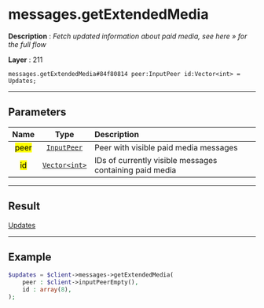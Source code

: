 # messages.getExtendedMedia

**Description** : *Fetch updated information about paid media, see here » for the full flow*

**Layer** : 211

```tl
messages.getExtendedMedia#84f80814 peer:InputPeer id:Vector<int> = Updates;
```

---

## Parameters

| Name | Type | Description |
| :---: | :---: | :--- |
| <mark>peer</mark> | [`InputPeer`](type/InputPeer) | Peer with visible paid media messages |
| <mark>id</mark> | [`Vector<int>`](type/int) | IDs of currently visible messages containing paid media |

---

## Result

[Updates](type/Updates)

---

## Example

```php
$updates = $client->messages->getExtendedMedia(
	peer : $client->inputPeerEmpty(),
	id : array(8),
);
```